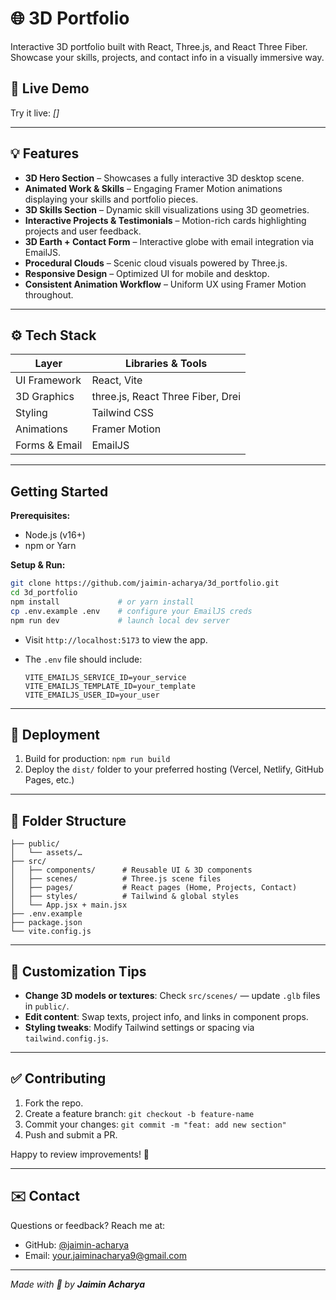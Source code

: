 # 🌐 3D Portfolio

Interactive 3D portfolio built with React, Three.js, and React Three Fiber. Showcase your skills, projects, and contact info in a visually immersive way.

## 🚀 Live Demo
Try it live: *[]*

---

## 💡 Features

- **3D Hero Section** – Showcases a fully interactive 3D desktop scene.
- **Animated Work & Skills** – Engaging Framer Motion animations displaying your skills and portfolio pieces.
- **3D Skills Section** – Dynamic skill visualizations using 3D geometries.
- **Interactive Projects & Testimonials** – Motion-rich cards highlighting projects and user feedback.
- **3D Earth + Contact Form** – Interactive globe with email integration via EmailJS.
- **Procedural Clouds** – Scenic cloud visuals powered by Three.js.
- **Responsive Design** – Optimized UI for mobile and desktop.
- **Consistent Animation Workflow** – Uniform UX using Framer Motion throughout.

---

## ⚙️ Tech Stack

| Layer         | Libraries & Tools                        |
|---------------|------------------------------------------|
| UI Framework  | React, Vite                              |
| 3D Graphics   | three.js, React Three Fiber, Drei       |
| Styling       | Tailwind CSS                             |
| Animations    | Framer Motion                            |
| Forms & Email | EmailJS                                  |

---

## Getting Started

**Prerequisites:**

- Node.js (v16+)
- npm or Yarn

**Setup & Run:**

```bash
git clone https://github.com/jaimin-acharya/3d_portfolio.git
cd 3d_portfolio
npm install             # or yarn install
cp .env.example .env    # configure your EmailJS creds
npm run dev             # launch local dev server
````

* Visit `http://localhost:5173` to view the app.
* The `.env` file should include:

  ```env
  VITE_EMAILJS_SERVICE_ID=your_service
  VITE_EMAILJS_TEMPLATE_ID=your_template
  VITE_EMAILJS_USER_ID=your_user
  ```

---

## 🔧 Deployment

1. Build for production: `npm run build`
2. Deploy the `dist/` folder to your preferred hosting (Vercel, Netlify, GitHub Pages, etc.)

---

## 🧩 Folder Structure

```text
├── public/
│   └── assets/…
├── src/
│   ├── components/      # Reusable UI & 3D components
│   ├── scenes/          # Three.js scene files
│   ├── pages/           # React pages (Home, Projects, Contact)
│   ├── styles/          # Tailwind & global styles
│   └── App.jsx + main.jsx
├── .env.example
├── package.json
└── vite.config.js
```

---

## 📐 Customization Tips

* **Change 3D models or textures**: Check `src/scenes/` — update `.glb` files in `public/`.
* **Edit content**: Swap texts, project info, and links in component props.
* **Styling tweaks**: Modify Tailwind settings or spacing via `tailwind.config.js`.

---

## ✅ Contributing

1. Fork the repo.
2. Create a feature branch: `git checkout -b feature-name`
3. Commit your changes: `git commit -m "feat: add new section"`
4. Push and submit a PR.

Happy to review improvements! 🎉

---

## ✉️ Contact

Questions or feedback? Reach me at:

* GitHub: [@jaimin-acharya](https://github.com/jaimin-acharya)
* Email: [your.jaiminacharya9@gmail.com](mailto:jaiminacharya9@gmail.com)

---

*Made with 💙 by **Jaimin Acharya***
